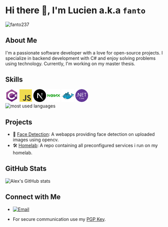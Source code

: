 # Hi there 👋, I'm Lucien a.k.a `fanto`

<p align="left"> <img src="https://komarev.com/ghpvc/?username=fanto237" alt="fanto237" /> </p>

## About Me

I'm a passionate software developer with a love for open-source projects. I specialize in backend development with C# and enjoy solving problems using technology. Currently, I'm working on my master thesis.

## Skills

<div>
<img src="https://raw.githubusercontent.com/devicons/devicon/master/icons/csharp/csharp-original.svg" alt="C#" width="40" height="40"/>
<img src="https://raw.githubusercontent.com/devicons/devicon/master/icons/javascript/javascript-original.svg" alt="JavaScript" width="40" height="40"/>
<img src="https://github.com/devicons/devicon/blob/master/icons/nextjs/nextjs-original.svg" alt="Next.js" width="40" height="40"/>
<img src="https://github.com/devicons/devicon/blob/master/icons/nginx/nginx-original.svg" alt="nginx" width="40" height="40"/>
<img src="https://github.com/devicons/devicon/blob/master/icons/docker/docker-original.svg" alt="Docker" width="40" height="40"/>
<img src="https://raw.githubusercontent.com/devicons/devicon/refs/heads/master/icons/dotnetcore/dotnetcore-original.svg" alt="dotnet" width="40" height="40"/>
</div>

<img align="center" src="https://github-readme-stats.vercel.app/api/top-langs?username=fanto237&show_icons=true&locale=en&layout=compact" alt="most used languages" />

## Projects

- 🌟 [Face Detection](https://github.com/fanto237/face-detection-opencv): A webapps providing face detection on uploaded images using opencv.
- 🛠️ [Homelab](https://github.com/fanto237/latex): A repo containing all preconfigured services i run on my homelab.

## GitHub Stats

![Alex's GitHub stats](https://github-readme-stats.vercel.app/api?username=fanto237&show_icons=true&theme=radical)

## Connect with Me

- [![Email](https://img.shields.io/badge/Email-252422.svg?style=flat-square&logo=gmail)](mailto:me@fanto.dev)

- For secure communication use my [PGP Key](publickey.asc).
